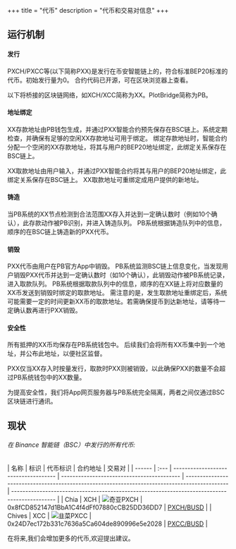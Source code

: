 +++
title = "代币"
description = "代币和交易对信息"
+++
## 运行机制
#### 发行
PXCH/PXCC等(以下简称PXX)是发行在币安智能链上的，符合标准BEP20标准的代币。初始发行量为0。
合约代码已开源，可在区块浏览器上查看。

以下将桥接的区块链网络，如XCH/XCC简称为XX。PlotBridge简称为PB。

#### 地址绑定
XX存款地址由PB钱包生成，并通过PXX智能合约预先保存在BSC链上。系统定期检查，并确保有足够的空闲XX存款地址可用于绑定。
绑定存款地址时，智能合约分配一个空闲的XX存款地址，将其与用户的BEP20地址绑定，此绑定关系保存在BSC链上。

XX取款地址由用户输入，并通过PXX智能合约将其与用户的BEP20地址绑定，此绑定关系保存在BSC链上。
XX取款地址可重绑定成用户提供的新地址。

#### 铸造
当PB系统的XX节点检测到合法范围XX存入并达到一定确认数时（例如10个确认），此存款动作被PB识别，并进入铸造队列。
PB系统根据铸造队列中的信息，顺序的在BSC链上铸造新的PXX代币。

#### 销毁
PXX代币由用户在PB官方App中销毁。
PB系统监测BSC链上信息变化，当发现用户销毁PXX代币并达到一定确认数时（如10个确认），此销毁动作被PB系统记录，进入取款队列。
PB系统根据取款队列中的信息，顺序的在XX链上将对应数量的XX币发送到销毁时绑定的取款地址。
需注意的是，发生取款地址重绑定后，系统可能需要一定的时间更新XX币的取款地址。若需确保提币到达新地址，请等待一定确认数再进行PXX销毁。

#### 安全性
所有抵押的XX币均保存在PB系统钱包中。
后续我们会将所有XX币集中到一个地址，并公布此地址，以便社区监督。

PXX仅当XX存入时按量发行，取款时PXX则被销毁，以此确保PXX的数量不会超过PB系统钱包中的XX数量。

为提高安全性，我们将App网页服务器与PB系统完全隔离，两者之间仅通过BSC区块链进行通讯。


## 现状

###### 在 Binance 智能链（BSC）中发行的所有代币:

| 名称 | 标识 | 代币标识 | 合约地址                                                                                      | 交易对                                                                                        |
| ------ | :--- | ------------------------------------ | ------------------------------------------ | --------------------------------------------------------------------------------------------- | --------------------------------------------------------------------------------------------- |
| Chia   | XCH  | ![奇亚](/images/chia-logo.png)PXCH   | 0x8fCD852147d1BbA1C4f4dFf07880cCB25DD36DD7 | [PXCH/BUSD](https://pancakeswap.finance/info/pool/0xffdfb45e3d743ec10eb793fdcee3055ea82c270c) |
| Chives | XCC  | ![韭菜](/images/chives-logo.png)PXCC | 0x24D7ec172b331c7636a5Ca604de890996e5e2028 | [PXCC/BUSD](https://pancakeswap.finance/info/pool/0x62608fa59fcd378cd71ce277a50f24df333b4633) | 

在将来,我们会增加更多的代币,欢迎提出建议。
